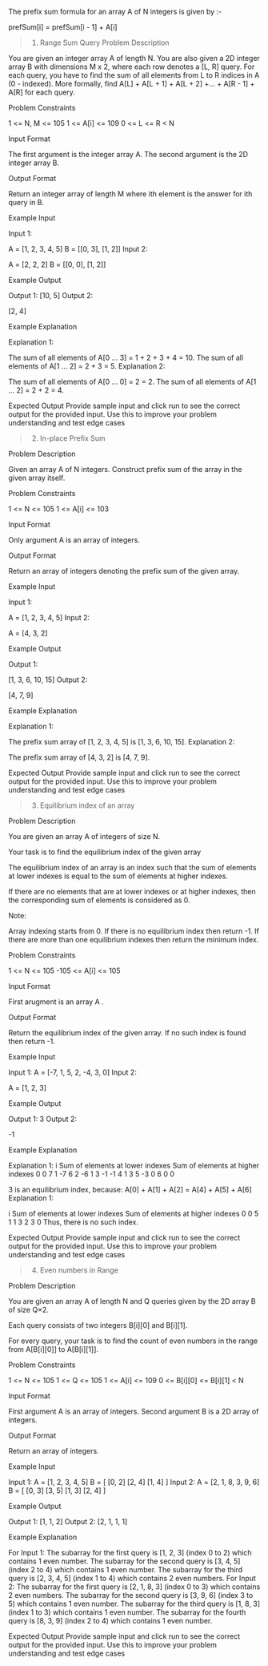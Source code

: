The prefix sum formula for an array A of N integers is given by :-

prefSum[i] = prefSum[i - 1] + A[i]

>1. Range Sum Query
Problem Description

You are given an integer array A of length N.
You are also given a 2D integer array B with dimensions M x 2, where each row denotes a [L, R] query.
For each query, you have to find the sum of all elements from L to R indices in A (0 - indexed).
More formally, find A[L] + A[L + 1] + A[L + 2] +... + A[R - 1] + A[R] for each query.

Problem Constraints

1 <= N, M <= 105
1 <= A[i] <= 109
0 <= L <= R < N


Input Format

The first argument is the integer array A.
The second argument is the 2D integer array B.


Output Format

Return an integer array of length M where ith element is the answer for ith query in B.


Example Input

Input 1:


A = [1, 2, 3, 4, 5]
B = [[0, 3], [1, 2]]
Input 2:

A = [2, 2, 2]
B = [[0, 0], [1, 2]]




Example Output

Output 1:
[10, 5]
Output 2:

[2, 4]


Example Explanation

Explanation 1:


The sum of all elements of A[0 ... 3] = 1 + 2 + 3 + 4 = 10.
The sum of all elements of A[1 ... 2] = 2 + 3 = 5.
Explanation 2:

The sum of all elements of A[0 ... 0] = 2 = 2.
The sum of all elements of A[1 ... 2] = 2 + 2 = 4.


Expected Output
Provide sample input and click run to see the correct output for the provided input. Use this to improve your problem understanding and test edge cases


>2. In-place Prefix Sum

Problem Description

Given an array A of N integers. Construct prefix sum of the array in the given array itself.


Problem Constraints

1 <= N <= 105
1 <= A[i] <= 103


Input Format

Only argument A is an array of integers.


Output Format

Return an array of integers denoting the prefix sum of the given array.


Example Input

Input 1:

A = [1, 2, 3, 4, 5]
Input 2:

A = [4, 3, 2]


Example Output

Output 1:

[1, 3, 6, 10, 15]
Output 2:

[4, 7, 9]


Example Explanation

Explanation 1:

The prefix sum array of [1, 2, 3, 4, 5] is [1, 3, 6, 10, 15].
Explanation 2:

The prefix sum array of [4, 3, 2] is [4, 7, 9].


Expected Output
Provide sample input and click run to see the correct output for the provided input. Use this to improve your problem understanding and test edge cases


>3. Equilibrium index of an array

Problem Description

You are given an array A of integers of size N.

Your task is to find the equilibrium index of the given array

The equilibrium index of an array is an index such that the sum of elements at lower indexes is equal to the sum of elements at higher indexes.

If there are no elements that are at lower indexes or at higher indexes, then the corresponding sum of elements is considered as 0.

Note:

Array indexing starts from 0.
If there is no equilibrium index then return -1.
If there are more than one equilibrium indexes then return the minimum index.




Problem Constraints

1 <= N <= 105
-105 <= A[i] <= 105


Input Format

First arugment is an array A .


Output Format

Return the equilibrium index of the given array. If no such index is found then return -1.


Example Input

Input 1:
A = [-7, 1, 5, 2, -4, 3, 0]
Input 2:

A = [1, 2, 3]


Example Output

Output 1:
3
Output 2:

-1


Example Explanation

Explanation 1:
i   Sum of elements at lower indexes    Sum of elements at higher indexes
0                   0                                   7
1                  -7                                   6
2                  -6                                   1
3                  -1                                  -1
4                   1                                   3
5                  -3                                   0
6                   0                                   0

3 is an equilibrium index, because: 
A[0] + A[1] + A[2] = A[4] + A[5] + A[6]
Explanation 1:

i   Sum of elements at lower indexes    Sum of elements at higher indexes
0                   0                                   5
1                   1                                   3
2                   3                                   0
Thus, there is no such index.



Expected Output
Provide sample input and click run to see the correct output for the provided input. Use this to improve your problem understanding and test edge cases


>4. Even numbers in Range

Problem Description

You are given an array A of length N and Q queries given by the 2D array B of size Q×2.

Each query consists of two integers B[i][0] and B[i][1].

For every query, your task is to find the count of even numbers in the range from A[B[i][0]] to A[B[i][1]].



Problem Constraints

1 <= N <= 105
1 <= Q <= 105
1 <= A[i] <= 109
0 <= B[i][0] <= B[i][1] < N


Input Format

First argument A is an array of integers.
Second argument B is a 2D array of integers.


Output Format

Return an array of integers.


Example Input

Input 1:
A = [1, 2, 3, 4, 5]
B = [   [0, 2] 
        [2, 4]
        [1, 4]   ]
Input 2:
A = [2, 1, 8, 3, 9, 6]
B = [   [0, 3]
        [3, 5]
        [1, 3] 
        [2, 4]   ]


Example Output

Output 1:
[1, 1, 2]
Output 2:
[2, 1, 1, 1]


Example Explanation

For Input 1:
The subarray for the first query is [1, 2, 3] (index 0 to 2) which contains 1 even number.
The subarray for the second query is [3, 4, 5] (index 2 to 4) which contains 1 even number.
The subarray for the third query is [2, 3, 4, 5] (index 1 to 4) which contains 2 even numbers.
For Input 2:
The subarray for the first query is [2, 1, 8, 3] (index 0 to 3) which contains 2 even numbers.
The subarray for the second query is [3, 9, 6] (index 3 to 5) which contains 1 even number.
The subarray for the third query is [1, 8, 3] (index 1 to 3) which contains 1 even number.
The subarray for the fourth query is [8, 3, 9] (index 2 to 4) which contains 1 even number.



Expected Output
Provide sample input and click run to see the correct output for the provided input. Use this to improve your problem understanding and test edge cases